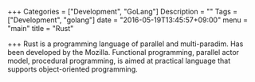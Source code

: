+++
Categories = ["Development", "GoLang"]
Description = ""
Tags = ["Development", "golang"]
date = "2016-05-19T13:45:57+09:00"
menu = "main"
title = "Rust"

+++
Rust is a programming language of parallel and multi-paradim.
Has been developed by the Mozilla. Functional programming, parallel actor model,
procedural programming, is aimed at practical language that supports object-oriented programming.
